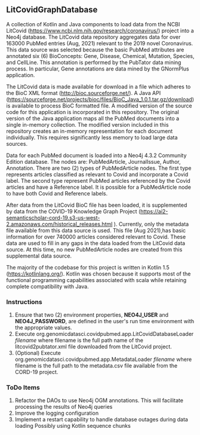 ## LitCovidGraphDatabase

A collection of Kotlin and Java components to load data from 
the NCBI LitCovid (https://www.ncbi.nlm.nih.gov/research/coronavirus/)
project into a Neo4j database. The LitCovid data repository 
aggregates data for over 163000 PubMed entries (Aug, 2021) 
relevant to the 2019 novel Coronavirus. This data source was 
selected because the basic PubMed attributes are annotated six 
(6) BioConcepts: Gene, Disease, Chemical, Mutation, Species, and 
CellLine. This annotation is performed by the PubTator data
mining process. In particular, Gene annotations are data mined
by the GNormPlus application.

The LitCovid data is made available for download in a file 
which adheres 
to the BioC XML format (http://bioc.sourceforge.net/). A Java
API (https://sourceforge.net/projects/bioc/files/BioC_Java_1.0.1.tar.gz/download)
is available to process BioC formatted file. A modified version
of the source code for this application is incorporated in this
repository. The original version of the Java application 
maps all the PubMed documents into a single in-memory
collection. The modified version included in this repository 
creates an in-memory representation for each document 
individually. This requires significantly less memory to 
load large data sources. 

Data for each PubMed document is loaded into a Neo4j 4.3.2 
Community Edition database. The nodes are: PubMedArticle, 
JournalIssue, Author, Annotation. There are two (2) types
of PubMedArticle nodes. The first type represents articles 
classified as relevant to Covid and incorporate a Covid label.
The second type represent PubMed articles referenced by 
the Covid articles and have a Reference label. It is possible
for a PubMedArticle node to have both Covid and Reference 
labels.

After data from the LitCovid BioC file has been loaded, it is 
supplemented by data from the COVID-19 Knowledge Graph Project
(https://ai2-semanticscholar-cord-19.s3-us-west-2.amazonaws.com/historical_releases.html
). Currently, only the metadata file available from this data 
source is used. This file (Aug 2021),has basic information for over 740000 
articles considered relevant to Covid. These data are used to 
fill in any gaps in the data loaded from the LitCovid data source.
At this time, no new PubMedArticle nodes are created from this
supplemental data source.

The majority of the codebase for this project is written in 
Kotlin 1.5 (https://kotlinlang.org/). Kotlin was chosen because
it supports most of the functional programming capabilities
associated with scala while retaining complete compatibility 
with Java.

### Instructions

1. Ensure that two (2) environment properties, **NEO4J_USER**  and **NEO4J_PASSWORD**, are defined in the user's run time environment
   with the appropriate values.
2. Execute org.genomicdatasci.covidpubmed.app.LitCovidDatabaseLoader *filename*
   where filename is the full path name of the litcovid2pubtator.xml file
   downloaded from the LitCovid project.
3. (Optional) Execute org.genomicdatasci.covidpubmed.app.MetadataLoader *filename*
   where filename is the full path to the metadata.csv file available from
   the CORD-19 project.


### ToDo Items

1. Refactor the DAOs to use Neo4j OGM annotations. This will facilitate
   processing the results of Neo4j queries
2. Improve the logging configuration
3. Implement a restart capability to handle database outages during data loading
   Possibly using Kotlin sequence chunks


